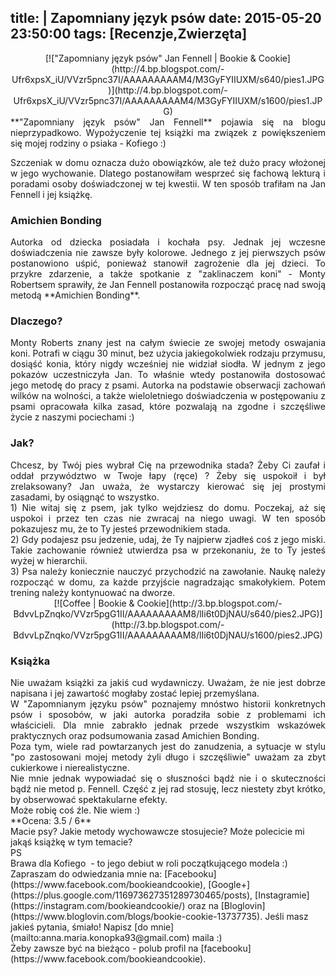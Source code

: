 title: |
	Zapomniany język psów
date: 2015-05-20 23:50:00
tags: [Recenzje,Zwierzęta]
---

<div class="separator" style="clear: both; text-align: center!important;">[!["Zapomniany język psów" Jan Fennell | Bookie & Cookie](http://4.bp.blogspot.com/-Ufr6xpsX_iU/VVzr5pnc37I/AAAAAAAAAM4/M3GyFYIIUXM/s640/pies1.JPG)](http://4.bp.blogspot.com/-Ufr6xpsX_iU/VVzr5pnc37I/AAAAAAAAAM4/M3GyFYIIUXM/s1600/pies1.JPG)</div>

<div>

<div style="text-align: justify; clear: both;">**"Zapomniany język psów" Jan Fennell** pojawia się na blogu nieprzypadkowo. Wypożyczenie tej książki ma związek z powiększeniem się mojej rodziny o psiaka - Kofiego :)</div>

<a name="more"></a>

<div style="text-align: justify;">Szczeniak w domu oznacza dużo obowiązków, ale też dużo pracy włożonej w jego wychowanie. Dlatego postanowiłam wesprzeć się fachową lekturą i poradami osoby doświadczonej w tej kwestii. W ten sposób trafiłam na Jan Fennell i jej książkę.</div>

</div>

### Amichien Bonding

<div style="text-align: justify;">Autorka od dziecka posiadała i kochała psy. Jednak jej wczesne doświadczenia nie zawsze były kolorowe. Jednego z jej pierwszych psów postanowiono uśpić, ponieważ stanowił zagrożenie dla jej dzieci. To przykre zdarzenie, a także spotkanie z "zaklinaczem koni" - Monty Robertsem sprawiły, że Jan Fennell postanowiła rozpocząć pracę nad swoją metodą **Amichien Bonding**.</div>

### Dlaczego?

<div style="text-align: justify;">Monty Roberts znany jest na całym świecie ze swojej metody oswajania koni. Potrafi w ciągu 30 minut, bez użycia jakiegokolwiek rodzaju przymusu, dosiąść konia, który nigdy wcześniej nie widział siodła. W jednym z jego pokazów uczestniczyła Jan. To właśnie wtedy postanowiła dostosować jego metodę do pracy z psami. Autorka na podstawie obserwacji zachowań wilków na wolności, a także wieloletniego doświadczenia w postępowaniu z psami opracowała kilka zasad, które pozwalają na zgodne i szczęśliwe życie z naszymi pociechami :)  

</div>

### Jak?

<div style="text-align: justify;">Chcesz, by Twój pies wybrał Cię na przewodnika stada? Żeby Ci zaufał i oddał przywództwo w Twoje łapy (ręce) ? Żeby się uspokoił i był zrelaksowany? Jan uważa, że wystarczy kierować się jej prostymi zasadami, by osiągnąć to wszystko.</div>

<div style="text-align: justify;">1) Nie witaj się z psem, jak tylko wejdziesz do domu. Poczekaj, aż się uspokoi i przez ten czas nie zwracaj na niego uwagi. W ten sposób pokazujesz mu, że to Ty jesteś przewodnikiem stada.</div>

<div style="text-align: justify;">2) Gdy podajesz psu jedzenie, udaj, że Ty najpierw zjadłeś coś z jego miski. Takie zachowanie również utwierdza psa w przekonaniu, że to Ty jesteś wyżej w hierarchii.</div>

<div style="text-align: justify;">3) Psa należy koniecznie nauczyć przychodzić na zawołanie. Naukę należy rozpocząć w domu, za każde przyjście nagradzając smakołykiem. Potem trening należy kontynuować na dworze.</div>

<div class="separator" style="clear: both; text-align: center!important;">[![Coffee | Bookie & Cookie](http://3.bp.blogspot.com/-BdvvLpZnqko/VVzr5pgG1II/AAAAAAAAAM8/lIi6t0DjNAU/s640/pies2.JPG)](http://3.bp.blogspot.com/-BdvvLpZnqko/VVzr5pgG1II/AAAAAAAAAM8/lIi6t0DjNAU/s1600/pies2.JPG)</div>

### Książka

<div>

<div style="text-align: justify;">Nie uważam książki za jakiś cud wydawniczy. Uważam, że nie jest dobrze napisana i jej zawartość mogłaby zostać lepiej przemyślana. </div>

</div>

<div>

<div style="text-align: justify;">W "Zapomnianym języku psów" poznajemy mnóstwo historii konkretnych psów i sposobów, w jaki autorka poradziła sobie z problemami ich właścicieli. Dla mnie zabrakło jednak przede wszystkim wskazówek praktycznych oraz podsumowania zasad Amichien Bonding.</div>

</div>

<div>

<div style="text-align: justify;">Poza tym, wiele rad powtarzanych jest do zanudzenia, a sytuacje w stylu "po zastosowani mojej metody żyli długo i szczęśliwie" uważam za zbyt cukierkowe i nierealistyczne.</div>

</div>

<div>

<div style="text-align: justify;">Nie mnie jednak wypowiadać się o słuszności bądź nie i o skuteczności bądź nie metod p. Fennell. Część z jej rad stosuję, lecz niestety zbyt krótko, by obserwować spektakularne efekty. </div>

</div>

<div>

<div style="text-align: justify;">Może robię coś źle. Nie wiem :)</div>

</div>

<div>**Ocena: 3.5 / 6**</div>

<div>Macie psy? Jakie metody wychowawcze stosujecie? Może polecicie mi jakąś książkę w tym temacie?</div>

<div>PS</div>

<div>Brawa dla Kofiego  - to jego debiut w roli początkującego modela :)</div>

<div>  

<div class="stopka">Zapraszam do odwiedzania mnie na: [Facebooku](https://www.facebook.com/bookieandcookie), [Google+](https://plus.google.com/116973627351289730465/posts), [Instagramie](https://instagram.com/bookieandcookie/) oraz na [Bloglovin](https://www.bloglovin.com/blogs/bookie-cookie-13737735).  
Jeśli masz jakieś pytania, śmiało! Napisz [do mnie](mailto:anna.maria.konopka93@gmail.com) maila :)</div>

</div>

<div class="blogger-post-footer">Żeby zawsze być na bieżąco - polub profil na [facebooku](https://www.facebook.com/bookieandcookie).</div>